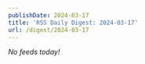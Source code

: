 ```yaml
---
publishDate: 2024-03-17
title: 'RSS Daily Digest: 2024-03-17'
url: /digest/2024-03-17
---
```


_No feeds today!_
